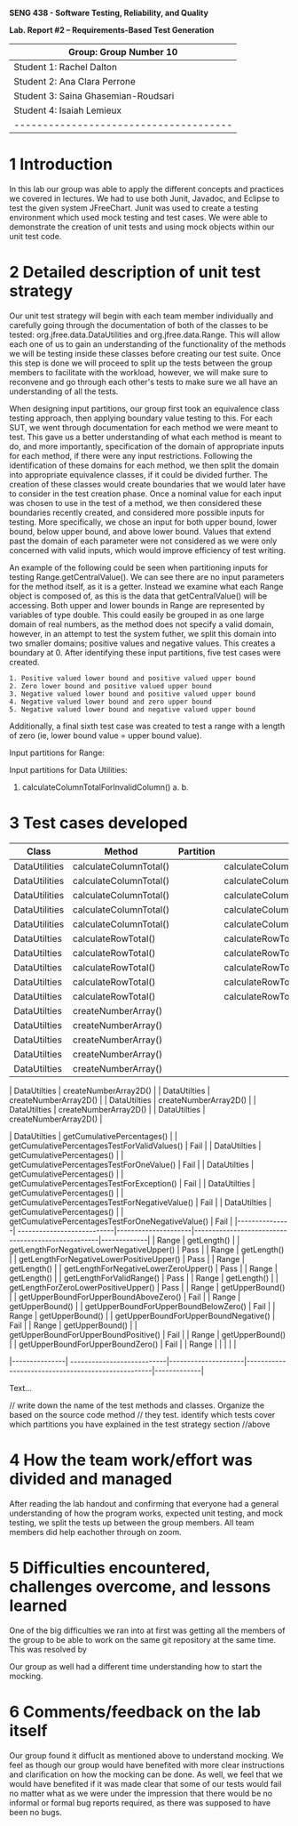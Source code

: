 **SENG 438 - Software Testing, Reliability, and Quality**

**Lab. Report \#2 – Requirements-Based Test Generation**

| Group: Group Number 10
|--------------------------------------|
| Student 1: Rachel Dalton             |  
| Student 2: Ana Clara Perrone         |  
| Student 3: Saina Ghasemian-Roudsari  |
| Student 4: Isaiah Lemieux            |
|--------------------------------------|

# 1 Introduction
In this lab our group was able to apply the different concepts and practices we covered in lectures. We had to use both Junit, Javadoc, and Eclipse to test the given system JFreeChart. Junit was used to create a testing environment which used mock testing and test cases. We were able to demonstrate the creation of unit tests and using mock objects within our unit test code.


# 2 Detailed description of unit test strategy

Our unit test strategy will begin with each team member individually and carefully going through the documentation of both of the classes to be tested: org.jfree.data.DataUtilities and org.jfree.data.Range. This will allow each one of us to gain an understanding of the functionality of the methods we will be testing inside these classes before creating our test suite. Once this step is done we will proceed to split up the tests between the group members to facilitate with the workload, however, we will make sure to reconvene and go through each other's tests to make sure we all have an understanding of all the tests.

When designing input partitions, our group first took an equivalence class testing approach, then applying boundary value testing to this. For each SUT, we went through documentation for each method we were meant to test. This gave us a better understanding of what each method is meant to do, and more importantly, specification of the domain of appropriate inputs for each method, if there were any input restrictions. Following the identification of these domains for each method, we then split the domain into appropriate equivalence classes, if it could be divided further. The creation of these classes would create boundaries that we would later have to consider in the test creation phase. Once a nominal value for each input was chosen to use in the test of a method, we then considered these boundaries recently created, and considered more possible inputs for testing. More specifically, we chose an input for both upper bound, lower bound, below upper bound, and above lower bound. Values that extend past the domain of each parameter were not considered as we were only concerned with valid inputs, which would improve efficiency of test writing.

An example of the following could be seen when partitioning inputs for testing Range.getCentralValue(). We can see there are no input parameters for the method itself, as it is a getter. Instead we examine what each Range object is composed of, as this is the data that getCentralValue() will be accessing. Both upper and lower bounds in Range are represented by variables of type double. This could easily be grouped in as one large domain of real numbers, as the method does not specify a valid domain, however, in an attempt to test the system futher, we split this domain into two smaller domains; positive values and negative values. This creates a boundary at 0. After identifying these input partitions, five test cases were created. 

    1. Positive valued lower bound and positive valued upper bound
    2. Zero lower bound and positive valued upper bound
    3. Negative valued lower bound and positive valued upper bound
    4. Negative valued lower bound and zero upper bound
    5. Negative valued lower bound and negative valued upper bound
Additionally, a final sixth test case was created to test a range with a length of zero (ie, lower bound value = upper bound value).

Input partitions for Range:



Input partitions for Data Utilities:
1. calculateColumnTotalForInvalidColumn()
    a.
    b.





# 3 Test cases developed

| Class         | Method                     | Partition           | Test Case                                         | Pass/Fail   |
|---------------| ---------------------------|---------------------|---------------------------------------------------|-------------|
| DataUtilities | calculateColumnTotal()     |                     | calculateColumnTotalForInvalidColumn()            | Pass        |
| DataUtilities | calculateColumnTotal()     |                     | calculateColumnTotalForNoValues()                 | Pass        |
| DataUtilities | calculateColumnTotal()     |                     | calculateColumnTotalForOneValue()                 | Pass        |
| DataUtilities | calculateColumnTotal()     |                     | calculateColumnTotalForThreeValuesLastColumn()    | Pass        |
| DataUtilities | calculateColumnTotal()     |                     | calculateColumnTotalForTwoValuesFirstColumn()     | Pass        |
| DataUtilties  | calculateRowTotal()        |                     | calculateRowTotalForInvalidColumn()               | Pass        | 
| DataUtilties  | calculateRowTotal()        |                     | calculateRowTotalForNoValues()                    | Pass        |  
| DataUtilties  | calculateRowTotal()        |                     | calculateRowTotalForOneValue()                    | Fail        |
| DataUtilties  | calculateRowTotal()        |                     | calculateRowTotalForThreeValuesLastRow()          | Fail        | 
| DataUtilties  | calculateRowTotal()        |                     | calculateRowTotalForTwoValuesFirstRow()           | Fail        |
| DataUtilties  | createNumberArray()        |
| DataUtilties  | createNumberArray()        |
| DataUtilties  | createNumberArray()        |
| DataUtilties  | createNumberArray()        |
| DataUtilties  | createNumberArray()        |


| DataUtilties  | createNumberArray2D()      |
| DataUtilties  | createNumberArray2D()      |
| DataUtilties  | createNumberArray2D()      |
| DataUtilties  | createNumberArray2D()      |
| DataUtilties  | createNumberArray2D()      |


| DataUtilties  | getCumulativePercentages() |                     | getCumulativePercentagesTestForValidValues()      | Fail        |
| DataUtilties  | getCumulativePercentages() |                     | getCumulativePercentagesTestForOneValue()         | Fail        |
| DataUtilties  | getCumulativePercentages() |                     | getCumulativePercentagesTestForException()        | Fail        |
| DataUtilties  | getCumulativePercentages() |                     | getCumulativePercentagesTestForNegativeValue()    | Fail        |
| DataUtilties  | getCumulativePercentages() |                     | getCumulativePercentagesTestForOneNegativeValue() | Fail        |
|---------------| ---------------------------|---------------------|---------------------------------------------------|-------------|
| Range         | getLength()                |                     | getLengthForNegativeLowerNegativeUpper()          | Pass        |
| Range         | getLength()                |                     | getLengthForNegativeLowerPositiveUpper()          | Pass        |
| Range         | getLength()                |                     | getLengthForNegativeLowerZeroUpper()              | Pass        |
| Range         | getLength()                |                     | getLengthForValidRange()                          | Pass        |
| Range         | getLength()                |                     | getLengthForZeroLowerPositiveUpper()              | Pass        |
| Range         | getUpperBound()            |                     | getUpperBoundForUpperBoundAboveZero()             | Fail        |
| Range         | getUpperBound()            |                     | getUpperBoundForUpperBoundBelowZero()             | Fail        |
| Range         | getUpperBound()            |                     | getUpperBoundForUpperBoundNegative()              | Fail        |
| Range         | getUpperBound()            |                     | getUpperBoundForUpperBoundPositive()              | Fail        |
| Range         | getUpperBound()            |                     | getUpperBoundForUpperBoundZero()                  | Fail        |
| Range         |                            |                     |                                                   |             |










|---------------| ---------------------------|---------------------|---------------------------------------------------|-------------|

Text…

// write down the name of the test methods and classes. Organize the based on
the source code method // they test. identify which tests cover which partitions
you have explained in the test strategy section //above

# 4 How the team work/effort was divided and managed
After reading the lab handout and confirming that everyone had a general understanding of how the program works, expected unit testing, and mock testing, we split the tests up between the group members. All team members did help eachother through on zoom.


# 5 Difficulties encountered, challenges overcome, and lessons learned
One of the big difficulties we ran into at first was getting all the members of the group to be able to work on the same git repository at the same time. This was resolved by 

Our group as well had a different time understanding how to start the mocking. 

# 6 Comments/feedback on the lab itself
Our group found it diffuclt as mentioned above to understand mocking. We feel as though our group would have benefited with more clear instructions and clarification on how the mocking can be done. As well, we feel that we would have benefited if it was made clear that some of our tests would fail no matter what as we were under the impression that there would be no informal or formal bug reports required, as there was supposed to have been no bugs.
